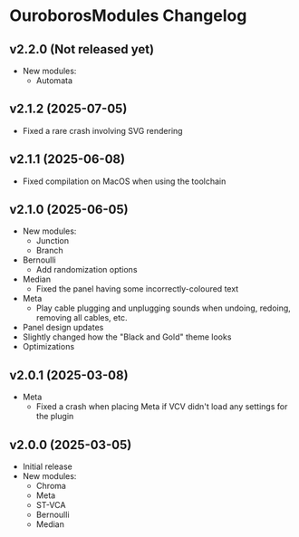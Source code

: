 # OuroborosModules Changelog

## v2.2.0 (Not released yet)
  * New modules:
    * Automata

## v2.1.2 (2025-07-05)
  * Fixed a rare crash involving SVG rendering

## v2.1.1 (2025-06-08)
  * Fixed compilation on MacOS when using the toolchain

## v2.1.0 (2025-06-05)
  * New modules:
    * Junction
    * Branch
  * Bernoulli
    * Add randomization options
  * Median
    * Fixed the panel having some incorrectly-coloured text
  * Meta
    * Play cable plugging and unplugging sounds when undoing, redoing, removing all cables, etc.
  * Panel design updates
  * Slightly changed how the "Black and Gold" theme looks
  * Optimizations

## v2.0.1 (2025-03-08)
  * Meta
    * Fixed a crash when placing Meta if VCV didn't load any settings for the plugin

## v2.0.0 (2025-03-05)
  * Initial release
  * New modules:
    * Chroma
    * Meta
    * ST-VCA
    * Bernoulli
    * Median